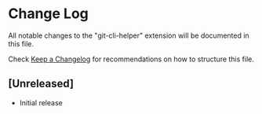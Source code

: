 # Change Log

All notable changes to the "git-cli-helper" extension will be documented in this file.

Check [Keep a Changelog](http://keepachangelog.com/) for recommendations on how to structure this file.

## [Unreleased]

- Initial release